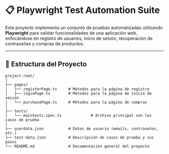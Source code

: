 # 📋 Playwright Test Automation Suite

Este proyecto implementa un conjunto de pruebas automatizadas utilizando **Playwright** para validar funcionalidades de una aplicación web, enfocándose en registro de usuarios, inicio de sesión, recuperación de contraseñas y compras de productos.

---

## 📁 Estructura del Proyecto

```plaintext
project-root/
│
├── pages/
│   ├── registerPage.ts     # Métodos para la página de registro
│   ├── loginPage.ts        # Métodos para la página de inicio de sesión
│   └── purchasePage.ts     # Métodos para la página de compras
│
├── tests/
│   └── maintests.spec.ts             # Archivo principal con los casos de prueba
│
├── userdata.json           # Datos de usuario (emails, contraseñas, etc.)
├── test-data.json          # Descripción de casos de prueba y sus pasos
└── README.md               # Documentación general del proyecto
